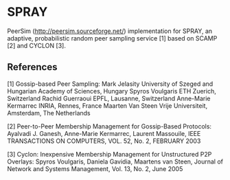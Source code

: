 # SPRAY

PeerSim (http://peersim.sourceforge.net/) implementation for
SPRAY, an adaptive, probabilistic random peer sampling service [1] based on SCAMP [2] and CYCLON [3].


## References


[1]     Gossip-based Peer Sampling:
        Mark Jelasity
        University of Szeged and Hungarian Academy of Sciences, Hungary
        Spyros Voulgaris
        ETH Zuerich, Switzerland
        Rachid Guerraoui
        EPFL, Lausanne, Switzerland
        Anne-Marie Kermarrec
        INRIA, Rennes, France
        Maarten Van Steen
        Vrije Universiteit, Amsterdam, The Netherlands

[2]     Peer-to-Peer Membership Management for Gossip-Based Protocols:
        Ayalvadi J. Ganesh,
        Anne-Marie Kermarrec,
        Laurent Massouile,
        IEEE TRANSACTIONS ON COMPUTERS, VOL. 52, No. 2, FEBRUARY 2003

[3]     Cyclon: Inexpensive Membership Management for Unstructured P2P Overlays:
        Spyros Voulgaris,
        Daniela Gavidia,
        Maartens van Steen,
        Journal of Network and Systems Management, Vol. 13, No. 2, June 2005